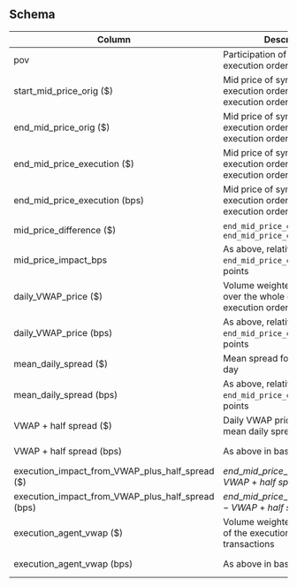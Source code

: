 ## Schema

| Column                                                  | Description                                                               | Units                                                                             |
|---------------------------------------------------------|---------------------------------------------------------------------------|-----------------------------------------------------------------------------------|
| pov                                                     | Participation of volume for execution order                               | -                                                                                 |
| start\_mid\_price\_orig (\$)                            | Mid price of symbol with no execution order when execution order starts   | \$                                                                                |
| end\_mid\_price\_orig (\$)                              | Mid price of symbol with no execution order when execution order finishes | \$                                                                                |
| end\_mid\_price\_execution (\$)                         | Mid price of symbol with execution order when execution order finishes    | \$                                                                                |
| end\_mid\_price\_execution (bps)                        | Mid price of symbol with execution order when execution order finishes    | $10000 \times ( end\_mid\_price\_execution\ (\$) /\ end\_mid\_price\_orig\ (\$))$ |
| mid\_price\_difference (\$)                             | `end_mid_price_execution` $-$ `end_mid_price_orig`                        | \$                                                                                |
| mid\_price\_impact_bps                                  | As above, relative to `end_mid_price_orig` in basis points                | $10000 \times ( mid\_price\_difference\ (\$) /\ end\_mid\_price\_orig \ (\$))$    |
| daily\_VWAP\_price (\$)                                 | Volume weighted average price over the whole day for no execution order   | \$                                                                                |
| daily\_VWAP\_price (bps)                                | As above, relative to `end_mid_price_orig` in basis points                | $10000 \times ( daily\_VWAP\_price\ (\$) /\ end\_mid\_price\_orig \ (\$))$        |
| mean\_daily\_spread (\$)                                | Mean spread for the trading day                                           | \$                                                                                |
| mean\_daily\_spread (bps)                               | As above, relative to `end_mid_price_orig` in basis points                | $10000 \times ( mean\_daily\_spread\ (\$) /\ end\_mid\_price\_orig \ (\$))$       |
| VWAP + half spread (\$)                                 | Daily VWAP price plus half the mean daily spread                          | \$                                                                                |
| VWAP + half spread (bps)                                | As above in basis points                                                  | $10000 \times ( VWAP + half spread \ (\$) /\ end\_mid\_price\_orig \ (\$))$       |
| execution\_impact\_from\_VWAP\_plus\_half\_spread (\$)  | $end\_mid\_price\_execution\ (\$) - VWAP\ \text{+}\ half\ spread\ (\$)$   | \$                                                                                |
| execution\_impact\_from\_VWAP\_plus\_half\_spread (bps) | $end\_mid\_price\_execution\ (bps) - VWAP\ \text{+}\ half\ spread\ (bps)$ | -                                                                                 |
| execution\_agent\_vwap (\$)                             | Volume weighted average price of the execution agent's transactions       | \$                                                                                |
| execution\_agent\_vwap (bps)                            | As above in basis points                                                  | $10000 \times ( execution\_agent\_vwap \ (\$) /\ end\_mid\_price\_orig \ (\$))$   |